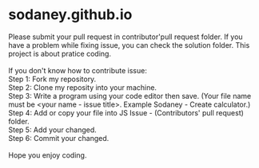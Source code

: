 # sodaney.github.io
Please submit your pull request in contributor'pull request folder. If you have a problem while fixing issue, you can check the solution folder. This project is about pratice coding. <br> <br>
If you don't know how to contribute issue: <br>
Step 1: Fork my repository. <br>
Step 2: Clone my reposity into your machine. <br>
Step 3: Write a program using your code editor then save. (Your file name must be <your name - issue title>. Example Sodaney - Create     	        calculator.) <br>
Step 4: Add or copy your file into JS Issue - (Contributors' pull request) folder. <br>
Step 5: Add your changed. <br>
Step 6: Commit your changed.
  <br>
  <br>
 Hope you enjoy coding.
